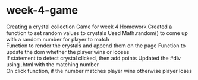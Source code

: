 # week-4-game
Creating a crystal collection Game for week 4 Homework
Created a function to set random values to crystals	
Used Math.random() to come up with a random number for player to match	
Function to render the crystals and append them on the page	
Function to update the dom whether the player wins or looses	
If statement to detect crystal clicked, then add points	
Updated the #div using .html with the matching number	
On click function, if the number matches player wins otherwise player loses	

